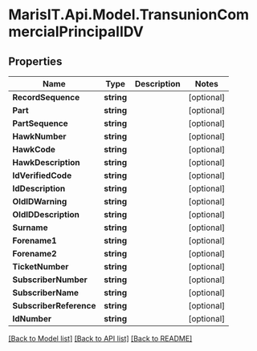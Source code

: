 
# MarisIT.Api.Model.TransunionCommercialPrincipalIDV

## Properties

Name | Type | Description | Notes
------------ | ------------- | ------------- | -------------
**RecordSequence** | **string** |  | [optional] 
**Part** | **string** |  | [optional] 
**PartSequence** | **string** |  | [optional] 
**HawkNumber** | **string** |  | [optional] 
**HawkCode** | **string** |  | [optional] 
**HawkDescription** | **string** |  | [optional] 
**IdVerifiedCode** | **string** |  | [optional] 
**IdDescription** | **string** |  | [optional] 
**OldIDWarning** | **string** |  | [optional] 
**OldIDDescription** | **string** |  | [optional] 
**Surname** | **string** |  | [optional] 
**Forename1** | **string** |  | [optional] 
**Forename2** | **string** |  | [optional] 
**TicketNumber** | **string** |  | [optional] 
**SubscriberNumber** | **string** |  | [optional] 
**SubscriberName** | **string** |  | [optional] 
**SubscriberReference** | **string** |  | [optional] 
**IdNumber** | **string** |  | [optional] 

[[Back to Model list]](../README.md#documentation-for-models)
[[Back to API list]](../README.md#documentation-for-api-endpoints)
[[Back to README]](../README.md)

